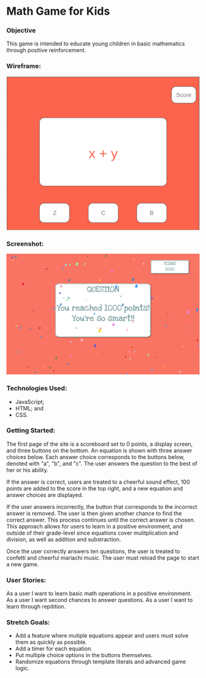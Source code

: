 # Math Game for Kids

### Objective
This game is intended to educate young children in  basic mathematics through positive reinforcement.

### Wireframe:
![wireframe](kid_wireframe.png)

### Screenshot:

![screenshot](mgk_screenshot.png)


### Technologies Used:
- JavaScript; 
- HTML; and
- CSS.

### Getting Started:
The first page of the site is a scoreboard set to 0 points, a display screen, and three buttons on the bottom. An equation is shown with three answer choices below. Each answer choice corresponds to the buttons below, denoted with "a", "b", and "c". The user answers the question to the best of her or his ability.

If the answer is correct, users are treated to a cheerful sound effect, 100 points are added to the score in the top right, and a new equation and answer choices are displayed.

If the user answers incorrectly, the button that corresponds to the incorrect answer is removed. The user is then given another chance to find the correct answer. This process continues until the correct answer is chosen. This approach allows for users to learn in a positive environment, and outside of their grade-level since equations cover mulitplication and division, as well as addition and substraction.

Once the user correctly answers ten questions, the user is treated to confetti and cheerful mariachi music. The user must reload the page to start a new game.

### User Stories:
As a user I want to learn basic math operations in a positive environment.
As a user I want second chances to answer questions.
As a user I want to learn through repitition.

### Stretch Goals:
- Add a feature where mutiple equations appear and users must solve them as quickly as possible.
- Add a timer for each equation.
- Put multiple choice options in the buttons themselves.
- Randomize equations through template literals and advanced game logic.


